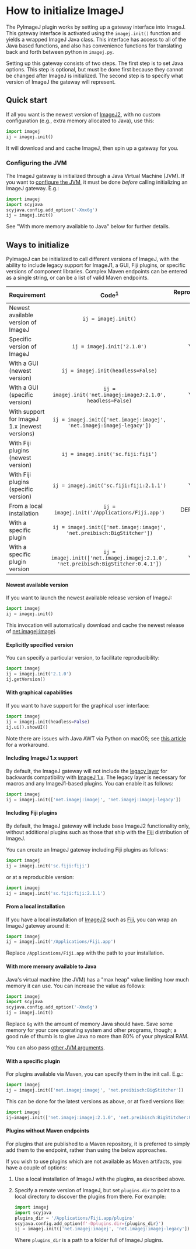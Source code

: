 # How to initialize ImageJ

The PyImageJ plugin works by setting up a gateway interface into ImageJ. This
gateway interface is activated using the `imagej.init()` function and yields a
wrapped ImageJ Java class. This interface has access to all of the Java based
functions, and also has convenience functions for translating back and forth
between python in `imagej.py`.

Setting up this gateway consists of two steps. The first step is to set Java
options. This step is optional, but must be done first because they cannot be
changed after ImageJ is initialized. The second step is to specify what version
of ImageJ the gateway will represent.

## Quick start

If all you want is the newest version of [ImageJ2](https://imagej.net/ImageJ2),
with no custom configuration (e.g., extra memory allocated to Java), use this:

```python
import imagej
ij = imagej.init()
```

It will download and and cache ImageJ, then spin up a gateway for you.

### Configuring the JVM

The ImageJ gateway is initialized through a Java Virtual Machine (JVM).
If you want to [configure the
JVM](https://docs.oracle.com/javase/8/docs/technotes/tools/unix/java.html),
it must be done _before_ calling initializing an ImageJ gateway. E.g.:

```python
import imagej
import scyjava
scyjava.config.add_option('-Xmx6g')
ij = imagej.init()
```
See "With more memory available to Java" below for further details.

## Ways to initialize

PyImageJ can be initialized to call different versions of ImageJ, with the
ability to include legacy support for ImageJ1, a GUI, Fiji plugins, or specific
versions of component libraries. Complex Maven endpoints can be entered as a
single string, or can be a list of valid Maven endpoints.

| Requirement                                   | Code<sup>1</sup>                                                                   | Reproducible?<sup>2</sup> |
|:----------------------------------------------|:----------------------------------------------------------------------------------:|:-------------------------:|
| Newest available version of ImageJ            | `ij = imagej.init()`                                                               | NO                        |
| Specific version of ImageJ                    | `ij = imagej.init('2.1.0')`                                                        | YES                       |
| With a GUI (newest version)                   | `ij = imagej.init(headless=False)`                                                 | NO                        |
| With a GUI (specific version)                 | `ij = imagej.init('net.imagej:imageJ:2.1.0', headless=False)`                      | YES                       |
| With support for ImageJ 1.x (newest versions) | `ij = imagej.init(['net.imagej:imagej', 'net.imagej:imagej-legacy'])`              | NO                        |
| With Fiji plugins (newest version)            | `ij = imagej.init('sc.fiji:fiji')`                                                 | NO                        |
| With Fiji plugins (specific version)          | `ij = imagej.init('sc.fiji:fiji:2.1.1')`                                           | YES                       |
| From a local installation                     | `ij = imagej.init('/Applications/Fiji.app')`                                       | DEPENDS                   |
| With a specific plugin                        | `ij = imagej.init(['net.imagej:imagej', 'net.preibisch:BigStitcher'])`             | NO                        |
| With a specific plugin version                | `ij = imagej.init(['net.imagej.imagej:2.1.0', 'net.preibisch:BigStitcher:0.4.1'])` | YES                       |

#### Newest available version

If you want to launch the newest available release version of ImageJ:

```python
import imagej
ij = imagej.init()
```

This invocation will automatically download and cache the newest release of
[net.imagej:imagej](https://maven.scijava.org/#nexus-search;gav~net.imagej~imagej~~~).

#### Explicitly specified version

You can specify a particular version, to facilitate reproducibility:

```python
import imagej
ij = imagej.init('2.1.0')
ij.getVersion()
```

#### With graphical capabilities

If you want to have support for the graphical user interface:

```python
import imagej
ij = imagej.init(headless=False)
ij.ui().showUI()
```

Note there are issues with Java AWT via Python on macOS; see
[this article](https://github.com/imglib/imglyb#awt-on-macos)
for a workaround.

#### Including ImageJ 1.x support

By default, the ImageJ gateway will not include the
[legacy layer](https://imagej.net/Legacy) for backwards compatibility with
[ImageJ 1.x](https://imagej.net/ImageJ1). The legacy layer is necessary for
macros and any ImageJ1-based plugins. You can enable it as follows:

```python
import imagej
ij = imagej.init(['net.imagej:imagej', 'net.imagej:imagej-legacy'])
```

#### Including Fiji plugins

By default, the ImageJ gateway will include base ImageJ2 functionality only,
without additional plugins such as those that ship with the
[Fiji](https://fiji.sc/) distribution of ImageJ.

You can create an ImageJ gateway including Fiji plugins as follows:

```python
import imagej
ij = imagej.init('sc.fiji:fiji')
```

or at a reproducible version:

```python
import imagej
ij = imagej.init('sc.fiji:fiji:2.1.1')
```

#### From a local installation

If you have a local installation of [ImageJ2](https://imagej.net/ImageJ2)
such as [Fiji](https://fiji.sc/), you can wrap an ImageJ gateway around it:

```python
import imagej
ij = imagej.init('/Applications/Fiji.app')
```

Replace `/Applications/Fiji.app` with the path to your installation.

#### With more memory available to Java

Java's virtual machine (the JVM) has a "max heap" value limiting how much
memory it can use. You can increase the value as follows:

```python
import imagej
import scyjava
scyjava.config.add_option('-Xmx6g')
ij = imagej.init()
```

Replace `6g` with the amount of memory Java should have. Save some
memory for your core operating system and other programs, though; a good
rule of thumb is to give Java no more than 80% of your physical RAM.

You can also pass
[other JVM arguments](https://docs.oracle.com/javase/8/docs/technotes/tools/unix/java.html).

#### With a specific plugin

For plugins available via Maven, you can specify them in the init call. E.g.:

```python
import imagej
ij = imagej.init(['net.imagej:imagej', 'net.preibisch:BigStitcher'])
```

This can be done for the latest versions as above, or at fixed versions like:

```python
import imagej
ij=imagej.init(['net.imagej:imagej:2.1.0', 'net.preibisch:BigStitcher:0.4.1'])
```

#### Plugins without Maven endpoints

For plugins that are published to a Maven repository, it is preferred to
simply add them to the endpoint, rather than using the below approaches.

If you wish to use plugins which are not available as Maven artifacts,
you have a couple of options:

1. Use a local installation of ImageJ with the plugins, as described above.

2. Specify a remote version of ImageJ, but set `plugins.dir` to point to a
   local directory to discover the plugins from there. For example:

   ```python
   import imagej
   import scyjava
   plugins_dir = '/Applications/Fiji.app/plugins'
   scyjava.config.add_option(f'-Dplugins.dir={plugins_dir}')
   ij = imagej.init(['net.imagej:imagej', 'net.imagej:imagej-legacy'])
   ```

   Where `plugins_dir` is a path to a folder full of ImageJ plugins.
